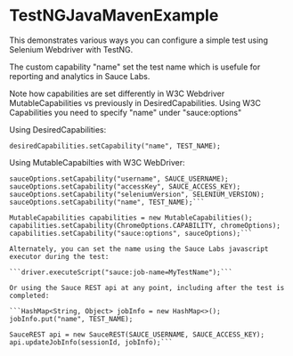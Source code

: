 # TestNGJavaMavenExample

This demonstrates various ways you can configure a simple test using Selenium Webdriver with TestNG.

The custom capability "name" set the test name which is usefule for reporting and analytics in Sauce Labs.

Note how capabilities are set differently in W3C Webdriver MutableCapabilities vs previously in DesiredCapabilities.
Using W3C Capabilities you need to specify "name" under "sauce:options"

Using DesiredCapabilities:

```desiredCapabilities.setCapability("name", TEST_NAME);```

Using MutableCapabilties with W3C WebDriver:

  ```MutableCapabilities sauceOptions = new MutableCapabilities();
  sauceOptions.setCapability("username", SAUCE_USERNAME);
  sauceOptions.setCapability("accessKey", SAUCE_ACCESS_KEY);
  sauceOptions.setCapability("seleniumVersion", SELENIUM_VERSION);
  sauceOptions.setCapability("name", TEST_NAME);```
  
  MutableCapabilities capabilities = new MutableCapabilities();
  capabilities.setCapability(ChromeOptions.CAPABILITY, chromeOptions);
  capabilities.setCapability("sauce:options", sauceOptions);```

Alternately, you can set the name using the Sauce Labs javascript executor during the test:

  ```driver.executeScript("sauce:job-name=MyTestName");```

Or using the Sauce REST api at any point, including after the test is completed:

  ```HashMap<String, Object> jobInfo = new HashMap<>();
  jobInfo.put("name", TEST_NAME);
  
  SauceREST api = new SauceREST(SAUCE_USERNAME, SAUCE_ACCESS_KEY);
  api.updateJobInfo(sessionId, jobInfo);```
